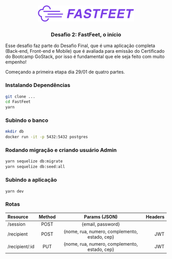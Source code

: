 <h1 align="center">
  <img alt="Fastfeet" title="Fastfeet" src="logo/logo.png" width="300px" />
</h1>

<h3 align="center">
  Desafio 2: FastFeet, o início
</h3>


<p>Esse desafio faz parte do Desafio Final, que é uma aplicação completa (Back-end, Front-end e Mobile) que é avaliada para emissão do Certificado do Bootcamp GoStack, por isso é fundamental que ele seja feito com muito empenho!</p>

<p>Começando a primeira etapa dia 29/01 de quatro partes. </p>



### Instalando Dependências
```sh
git clone ...
cd FastFeet
yarn
```

### Subindo o banco
```sh
mkdir db
docker run -it -p 5432:5432 postgres
```

### Rodando migração e criando usuário Admin
```sh
yarn sequelize db:migrate
yarn sequelize db:seed:all
```

### Subindo a aplicação
```sh
yarn dev
```

### Rotas
| Resource | Method | Params (JSON) | Headers |
| :---     | :---:  |    :---:      |    ---: |
| /session       | POST | {email, password} | |
| /recipient     | POST | {nome, rua, numero, complemento, estado, cep} | JWT |
| /recipient/:id | PUT  | {nome, rua, numero, complemento, estado, cep} | JWT |
